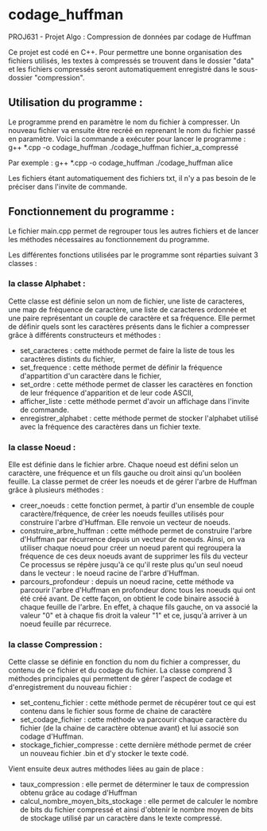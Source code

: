 # codage_huffman
PROJ631 - Projet Algo : Compression de données par codage de Huffman

Ce projet est codé en C++.
Pour permettre une bonne organisation des fichiers utilisés, les textes à compressés se trouvent dans le dossier "data" et les fichiers compressés seront automatiquement enregistré dans le sous-dossier "compression".

## Utilisation du programme :
Le programme prend en paramètre le nom du fichier à compresser. Un nouveau fichier va ensuite être recréé en reprenant le nom du fichier passé en paramètre.
Voici la commande a exécuter pour lancer le programme :
g++ *.cpp -o codage_huffman ./codage_huffman fichier_a_compressé

Par exemple : 
g++ *.cpp -o codage_huffman ./codage_huffman alice

Les fichiers étant automatiquement des fichiers txt, il n'y a pas besoin de le préciser dans l'invite de commande.

## Fonctionnement du programme :
Le fichier main.cpp permet de regrouper tous les autres fichiers et de lancer les méthodes nécessaires au fonctionnement du programme.

Les différentes fonctions utilisées par le programme sont réparties suivant 3 classes :

### la classe Alphabet :
Cette classe est définie selon un nom de fichier, une liste de caracteres, une map de fréquence de caractère, une liste de caracteres ordonnée et une paire représentant un couple de caractère et sa fréquence.
Elle permet de définir quels sont les caractères présents dans le fichier a compresser grâce à différents constructeurs et méthodes :
- set_caracteres : cette méthode permet de faire la liste de tous les caractères distints du fichier,
- set_frequence : cette méthode permet de définir la fréquence d'appartition d'un caractère dans le fichier,
- set_ordre : cette méthode permet de classer les caractères en fonction de leur fréquence d'apparition et de leur code ASCII,
- afficher_liste : cette méthode permet d'avoir un affichage dans l'invite de commande.
- enregistrer_alphabet : cette méthode permet de stocker l'alphabet utilisé avec la fréquence des caractères dans un fichier texte.

### la classe Noeud :
Elle est définie dans le fichier arbre.
Chaque noeud est défini selon un caractère, une fréquence et un fils gauche ou droit ainsi qu'un booléen feuille.
La classe permet de créer les noeuds et de gérer l'arbre de Huffman grâce à plusieurs méthodes :
- creer_noeuds : cette fonction permet, à partir d'un ensemble de couple caractère/fréquence, de créer les noeuds feuilles utilisés pour construire l'arbre d'Huffman. Elle renvoie un vecteur de noeuds.
- construire_arbre_huffman : cette méthode permet de construire l'arbre d'Huffman par récurrence depuis un vecteur de noeuds.
Ainsi, on va utiliser chaque noeud pour créer un noeud parent qui regroupera la fréquence de ces deux noeuds avant de supprimer les fils du vecteur
Ce processus se répère jusqu'à ce qu'il reste plus qu'un seul noeud dans le vecteur : le noeud racine de l'arbre d'Huffman.
- parcours_profondeur : depuis un noeud racine, cette méthode va parcourir l'arbre d'Huffman en profondeur donc tous les noeuds qui ont été créé avant. De cette façon, on obtient le code binaire associé à chaque feuille de l'arbre. En effet, à chaque fils gauche, on va associé la valeur "0" et à chaque fis droit la valeur "1" et ce, jusqu'à arriver à un noeud feuille par récurrece.

### la classe Compression :
Cette classe se définie en fonction du nom du fichier a compresser, du contenu de ce fichier et du codage du fichier.
La classe comprend 3 méthodes principales qui permettent de gérer l'aspect de codage et d'enregistrement du nouveau fichier :
- set_contenu_fichier : cette méthode permet de récupérer tout ce qui est contenu dans le fichier sous forme de chaine de caractère
- set_codage_fichier : cette méthode va parcourir chaque caractère du fichier (de la chaine de caractère obtenue avant) et lui associé son codage d'Huffman.
- stockage_fichier_compresse : cette dernière méthode permet de créer un nouveau fichier .bin et d'y stocker le texte codé.

Vient ensuite deux autres méthodes liées au gain de place :
- taux_compression : elle permet de déterminer le taux de compression obtenu grâce au codage d'Huffman
- calcul_nombre_moyen_bits_stockage : elle permet de calculer le nombre de bits du fichier compressé et ainsi d'obtenir le nombre moyen de bits de stockage utilisé par un caractère dans le texte compressé. 